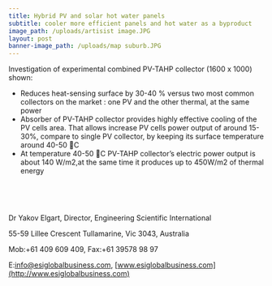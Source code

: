 ```yaml
---
title: Hybrid PV and solar hot water panels
subtitle: cooler more efficient panels and hot water as a byproduct
image_path: /uploads/artisist image.JPG
layout: post
banner-image_path: /uploads/map suburb.JPG
---
```



Investigation of experimental combined PV-TAHP collector (1600 x 1000) shown:

* Reduces heat-sensing surface by 30-40 % versus two most common collectors on the market : one PV and the other thermal, at the same power
* Absorber of PV-TAHP collector provides highly effective cooling of the PV cells area. That allows increase PV cells power output of around 15-30%, compare to single PV collector, by keeping its surface temperature around 40-50 C
* At temperature 40-50 C PV-TAHP collector’s electric power output is about 140 W/m2,at the same time it produces up to 450W/m2 of thermal energy

&nbsp;

&nbsp;

Dr Yakov Elgart, Director, Engineering Scientific International

55-59 Lillee Crescent Tullamarine, Vic 3043, Australia

Mob:+61 409 609 409, Fax:+61 39578 98 97

E:info@esiglobalbusiness.com, [www.esiglobalbusiness.com](http://www.esiglobalbusiness.com)